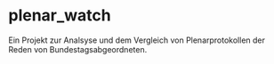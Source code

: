 # plenar_watch
Ein Projekt zur Analsyse und dem Vergleich von Plenarprotokollen der Reden von Bundestagsabgeordneten.
